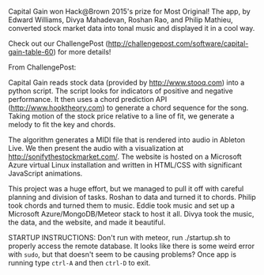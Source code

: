 Capital Gain won Hack@Brown 2015's prize for Most Original! The app, by Edward Williams, Divya Mahadevan, Roshan Rao, and Philip Mathieu, converted stock market data into tonal music and displayed it in a cool way.  

Check out our ChallengePost (http://challengepost.com/software/capital-gain-table-60) for more details! 

From ChallengePost:

Capital Gain reads stock data (provided by http://www.stooq.com) into a python script. The script looks for indicators of positive and negative performance. It then uses a chord prediction API (http://www.hooktheory.com) to generate a chord sequence for the song. Taking motion of the stock price relative to a line of fit, we generate a melody to fit the key and chords.

The algorithm generates a MIDI file that is rendered into audio in Ableton Live. We then present the audio with a visualization at http://sonifythestockmarket.com/. The website is hosted on a Microsoft Azure virtual Linux installation and written in HTML/CSS with significant JavaScript animations.

This project was a huge effort, but we managed to pull it off with careful planning and division of tasks. Roshan to data and turned it to chords. Philip took chords and turned them to music. Eddie took music and set up a Microsoft Azure/MongoDB/Meteor stack to host it all. Divya took the music, the data, and the website, and made it beautiful.

STARTUP INSTRUCTIONS: Don't run with meteor, run ./startup.sh to properly access the remote database. It looks like there is some weird error with `sudo`, but that doesn't seem to be causing problems? Once app is running type `ctrl-A` and then `ctrl-D` to exit. 
